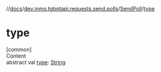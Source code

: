 //[docs](../../../index.md)/[dev.inmo.tgbotapi.requests.send.polls](../index.md)/[SendPoll](index.md)/[type](type.md)



# type  
[common]  
Content  
abstract val [type](type.md): [String](https://kotlinlang.org/api/latest/jvm/stdlib/kotlin/-string/index.html)  



